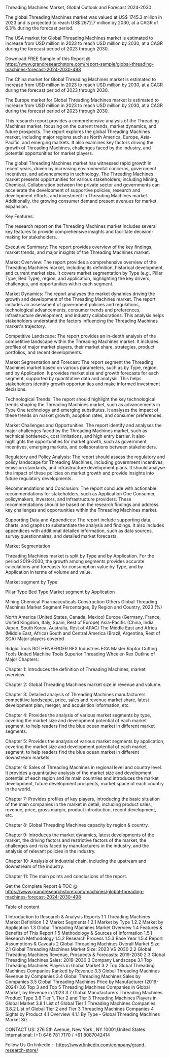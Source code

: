 Threading Machines Market, Global Outlook and Forecast 2024-2030

The global Threading Machines market was valued at US$ 1745.3 million in 2023 and is projected to reach US$ 2672.7 million by 2030, at a CAGR of 6.3% during the forecast period.



The USA market for Global Threading Machines market is estimated to increase from USD million in 2023 to reach USD million by 2030, at a CAGR during the forecast period of 2023 through 2030.

Download FREE Sample of this Report @ https://www.grandresearchstore.com/report-sample/global-threading-machines-forecast-2024-2030-498




The China market for Global Threading Machines market is estimated to increase from USD million in 2023 to reach USD million by 2030, at a CAGR during the forecast period of 2023 through 2030.



The Europe market for Global Threading Machines market is estimated to increase from USD million in 2023 to reach USD million by 2030, at a CAGR during the forecast period of 2023 through 2030.



This research report provides a comprehensive analysis of the Threading Machines market, focusing on the current trends, market dynamics, and future prospects. The report explores the global Threading Machines market, including major regions such as North America, Europe, Asia-Pacific, and emerging markets. It also examines key factors driving the growth of Threading Machines, challenges faced by the industry, and potential opportunities for market players.

The global Threading Machines market has witnessed rapid growth in recent years, driven by increasing environmental concerns, government incentives, and advancements in technology. The Threading Machines market presents opportunities for various stakeholders, including Mining, Chemical. Collaboration between the private sector and governments can accelerate the development of supportive policies, research and development efforts, and investment in Threading Machines market. Additionally, the growing consumer demand present avenues for market expansion.

Key Features:

The research report on the Threading Machines market includes several key features to provide comprehensive insights and facilitate decision-making for stakeholders.

Executive Summary: The report provides overview of the key findings, market trends, and major insights of the Threading Machines market.

Market Overview: The report provides a comprehensive overview of the Threading Machines market, including its definition, historical development, and current market size. It covers market segmentation by Type (e.g., Pillar Type, Bed Type), region, and application, highlighting the key drivers, challenges, and opportunities within each segment.

Market Dynamics: The report analyses the market dynamics driving the growth and development of the Threading Machines market. The report includes an assessment of government policies and regulations, technological advancements, consumer trends and preferences, infrastructure development, and industry collaborations. This analysis helps stakeholders understand the factors influencing the Threading Machines market's trajectory.

Competitive Landscape: The report provides an in-depth analysis of the competitive landscape within the Threading Machines market. It includes profiles of major market players, their market share, strategies, product portfolios, and recent developments.

Market Segmentation and Forecast: The report segment the Threading Machines market based on various parameters, such as by Type, region, and by Application. It provides market size and growth forecasts for each segment, supported by quantitative data and analysis. This helps stakeholders identify growth opportunities and make informed investment decisions.

Technological Trends: The report should highlight the key technological trends shaping the Threading Machines market, such as advancements in Type One technology and emerging substitutes. It analyses the impact of these trends on market growth, adoption rates, and consumer preferences.

Market Challenges and Opportunities: The report identify and analyses the major challenges faced by the Threading Machines market, such as technical bottleneck, cost limitations, and high entry barrier. It also highlights the opportunities for market growth, such as government incentives, emerging markets, and collaborations between stakeholders.

Regulatory and Policy Analysis: The report should assess the regulatory and policy landscape for Threading Machines, including government incentives, emission standards, and infrastructure development plans. It should analyse the impact of these policies on market growth and provide insights into future regulatory developments.

Recommendations and Conclusion: The report conclude with actionable recommendations for stakeholders, such as Application One Consumer, policymakers, investors, and infrastructure providers. These recommendations should be based on the research findings and address key challenges and opportunities within the Threading Machines market.

Supporting Data and Appendices: The report include supporting data, charts, and graphs to substantiate the analysis and findings. It also includes appendices with additional detailed information, such as data sources, survey questionnaires, and detailed market forecasts.

Market Segmentation

Threading Machines market is split by Type and by Application. For the period 2019-2030, the growth among segments provides accurate calculations and forecasts for consumption value by Type, and by Application in terms of volume and value.

Market segment by Type



Pillar Type
Bed Type
Market segment by Application



Mining
Chemical
Pharmaceuticals
Construction
Others
Global Threading Machines Market Segment Percentages, By Region and Country, 2023 (%)



North America (United States, Canada, Mexico)
Europe (Germany, France, United Kingdom, Italy, Spain, Rest of Europe)
Asia-Pacific (China, India, Japan, South Korea, Australia, Rest of APAC)
The Middle East and Africa (Middle East, Africa)
South and Central America (Brazil, Argentina, Rest of SCA)
Major players covered



Ridgid Tools
ROTHENBERGER
REX Industries
EGA Master
Raptor Cutting Tools
United Machine Tools
Superior Threading
Wheeler-Rex
Outline of Major Chapters:



Chapter 1: Introduces the definition of Threading Machines, market overview.

Chapter 2: Global Threading Machines market size in revenue and volume.

Chapter 3: Detailed analysis of Threading Machines manufacturers competitive landscape, price, sales and revenue market share, latest development plan, merger, and acquisition information, etc.

Chapter 4: Provides the analysis of various market segments by type, covering the market size and development potential of each market segment, to help readers find the blue ocean market in different market segments.

Chapter 5: Provides the analysis of various market segments by application, covering the market size and development potential of each market segment, to help readers find the blue ocean market in different downstream markets.

Chapter 6: Sales of Threading Machines in regional level and country level. It provides a quantitative analysis of the market size and development potential of each region and its main countries and introduces the market development, future development prospects, market space of each country in the world.

Chapter 7: Provides profiles of key players, introducing the basic situation of the main companies in the market in detail, including product sales, revenue, price, gross margin, product introduction, recent development, etc.

Chapter 8: Global Threading Machines capacity by region & country.

Chapter 9: Introduces the market dynamics, latest developments of the market, the driving factors and restrictive factors of the market, the challenges and risks faced by manufacturers in the industry, and the analysis of relevant policies in the industry.

Chapter 10: Analysis of industrial chain, including the upstream and downstream of the industry.

Chapter 11: The main points and conclusions of the report.

Get the Complete Report & TOC @ https://www.grandresearchstore.com/machines/global-threading-machines-forecast-2024-2030-498

Table of content

1 Introduction to Research & Analysis Reports
1.1 Threading Machines Market Definition
1.2 Market Segments
1.2.1 Market by Type
1.2.2 Market by Application
1.3 Global Threading Machines Market Overview
1.4 Features & Benefits of This Report
1.5 Methodology & Sources of Information
1.5.1 Research Methodology
1.5.2 Research Process
1.5.3 Base Year
1.5.4 Report Assumptions & Caveats
2 Global Threading Machines Overall Market Size
2.1 Global Threading Machines Market Size: 2023 VS 2030
2.2 Global Threading Machines Revenue, Prospects & Forecasts: 2019-2030
2.3 Global Threading Machines Sales: 2019-2030
3 Company Landscape
3.1 Top Threading Machines Players in Global Market
3.2 Top Global Threading Machines Companies Ranked by Revenue
3.3 Global Threading Machines Revenue by Companies
3.4 Global Threading Machines Sales by Companies
3.5 Global Threading Machines Price by Manufacturer (2019-2024)
3.6 Top 3 and Top 5 Threading Machines Companies in Global Market, by Revenue in 2023
3.7 Global Manufacturers Threading Machines Product Type
3.8 Tier 1, Tier 2 and Tier 3 Threading Machines Players in Global Market
3.8.1 List of Global Tier 1 Threading Machines Companies
3.8.2 List of Global Tier 2 and Tier 3 Threading Machines Companies
4 Sights by Product
4.1 Overview
4.1.1 By Type - Global Threading Machines Market Siz

CONTACT US:
276 5th Avenue, New York , NY 10001,United States
International: (+1) 646 781 7170 / +91 8087042414

Follow Us On linkedin :- https://www.linkedin.com/company/grand-research-store/
 
